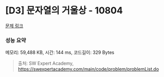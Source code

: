 # [D3] 문자열의 거울상 - 10804 

[문제 링크](https://swexpertacademy.com/main/code/problem/problemDetail.do?contestProbId=AXTC0x16D8EDFASe) 

### 성능 요약

메모리: 59,488 KB, 시간: 144 ms, 코드길이: 329 Bytes



> 출처: SW Expert Academy, https://swexpertacademy.com/main/code/problem/problemList.do